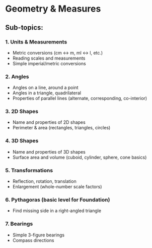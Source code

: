 # Geometry & Measures

## Sub-topics:

### 1. Units & Measurements
- Metric conversions (cm ↔ m, ml ↔ l, etc.)
- Reading scales and measurements
- Simple imperial/metric conversions

### 2. Angles
- Angles on a line, around a point
- Angles in a triangle, quadrilateral
- Properties of parallel lines (alternate, corresponding, co-interior)

### 3. 2D Shapes
- Name and properties of 2D shapes
- Perimeter & area (rectangles, triangles, circles)

### 4. 3D Shapes
- Name and properties of 3D shapes
- Surface area and volume (cuboid, cylinder, sphere, cone basics)

### 5. Transformations
- Reflection, rotation, translation
- Enlargement (whole-number scale factors)

### 6. Pythagoras (basic level for Foundation)
- Find missing side in a right-angled triangle

### 7. Bearings
- Simple 3-figure bearings
- Compass directions